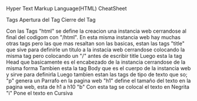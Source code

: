 Hyper Text Markup Language(HTML) CheatSheet

Tags
<xxx> Apertura del Tag
</xxx> Cierre del Tag

Con las Tags "html" se define la creacion una instancia web cerrandose al final del codigom con "/html".
En esta misma instancia web hay muchas otras tags pero las que mas resaltan son las basicas, estan las tags "title" que sive para definirle un titulo a la instacia web cerrandose colocando la misma tag pero colocando un "/" antes de escribir title
Luego esta la tag Head que basicamente es el encabezado de la instancia cerrandose de la misma forma
Tambien esta la tag Body que es el cuerpo de la instancia web y sirve para definirla
Luego tambien estan las tags de tipo de texto que so;
"p" genera un Parrafo en la pagina web
"h1" define el tamaño del texto en la pagina web, esta de h1 a h10
"b" Con esta tag se colocal el texto en Negrita
"i" Pone el texto en Cursiva
